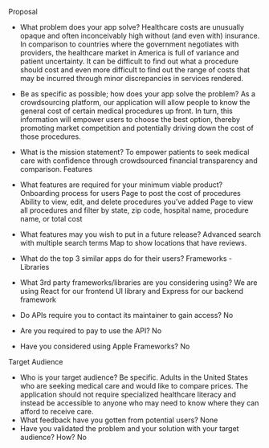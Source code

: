 Proposal

- What problem does your app solve?
    Healthcare costs are unusually opaque and often inconceivably high without (and even with) insurance. In comparison to countries where the government negotiates with providers, the healthcare market in America is full of variance and patient uncertainty. It can be difficult to find out what a procedure should cost and even more difficult to find out the range of costs that may be incurred through minor discrepancies in services rendered. 
- Be as specific as possible; how does your app solve the problem?
    As a crowdsourcing platform, our application will allow people to know the general cost of certain medical procedures up front. In turn, this information will empower users to choose the best option, thereby promoting market competition and potentially driving down the cost of those procedures. 
- What is the mission statement?
    To empower patients to seek medical care with confidence through crowdsourced financial transparency and comparison.
Features

- What features are required for your minimum viable product?
    Onboarding process for users
    Page to post the cost of procedures
    Ability to view, edit, and delete procedures you’ve added
    Page to view all procedures and filter by state, zip code, hospital name, procedure name, or total cost
- What features may you wish to put in a future release?
    Advanced search with multiple search terms
    Map to show locations that have reviews.
- What do the top 3 similar apps do for their users?
Frameworks - Libraries

- What 3rd party frameworks/libraries are you considering using?
    We are using React for our frontend UI library and Express for our backend framework
- Do APIs require you to contact its maintainer to gain access? 
No
- Are you required to pay to use the API? 
No
- Have you considered using Apple Frameworks?
    No

Target Audience

- Who is your target audience? Be specific.
    Adults in the United States who are seeking medical care and would like to compare prices. The application should not require specialized healthcare literacy and instead be accessible to anyone who may need to know where they can afford to receive care.
- What feedback have you gotten from potential users?
    None
- Have you validated the problem and your solution with your target audience? How?
No
